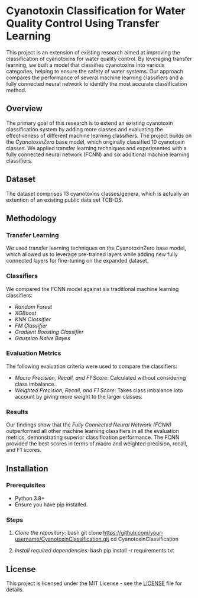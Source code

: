 # Cyanotoxin Classification for Water Quality Control Using Transfer Learning

This project is an extension of existing research aimed at improving the classification of cyanotoxins for water quality control. By leveraging transfer learning, we built a model that classifies cyanotoxins into various categories, helping to ensure the safety of water systems. Our approach compares the performance of several machine learning classifiers and a fully connected neural network to identify the most accurate classification method.

## Overview
The primary goal of this research is to extend an existing cyanotoxin classification system by adding more classes and evaluating the effectiveness of different machine learning classifiers. The project builds on the *CyanotoxinZero* base model, which originally classified 10 cyanotoxin classes. We applied transfer learning techniques and experimented with a fully connected neural network (FCNN) and six additional machine learning classifiers.


## Dataset
The dataset comprises 13 cyanotoxins classes/genera, which is actually an extention of an existing public data set TCB-DS.

## Methodology
### Transfer Learning
We used transfer learning techniques on the CyanotoxinZero base model, which allowed us to leverage pre-trained layers while adding new fully connected layers for fine-tuning on the expanded dataset.

### Classifiers
We compared the FCNN model against six traditional machine learning classifiers:
- *Random Forest*
- *XGBoost*
- *KNN Classifier*
- *FM Classifier*
- *Gradient Boosting Classifier*
- *Gaussian Naive Bayes*

### Evaluation Metrics
The following evaluation criteria were used to compare the classifiers:
- *Macro Precision, Recall, and F1 Score*: Calculated without considering class imbalance.
- *Weighted Precision, Recall, and F1 Score*: Takes class imbalance into account by giving more weight to the larger classes.

### Results
Our findings show that the *Fully Connected Neural Network (FCNN)* outperformed all other machine learning classifiers in all the evaluation metrics, demonstrating superior classification performance. The FCNN provided the best scores in terms of macro and weighted precision, recall, and F1 scores.

## Installation

### Prerequisites
- Python 3.8+
- Ensure you have pip installed.

### Steps
1. *Clone the repository:*
   bash
   git clone https://github.com/your-username/CyanotoxinClassification.git
   cd CyanotoxinClassification
   

2. *Install required dependencies:*
   bash
   pip install -r requirements.txt
   

   


## License
This project is licensed under the MIT License - see the [LICENSE](LICENSE) file for details.
